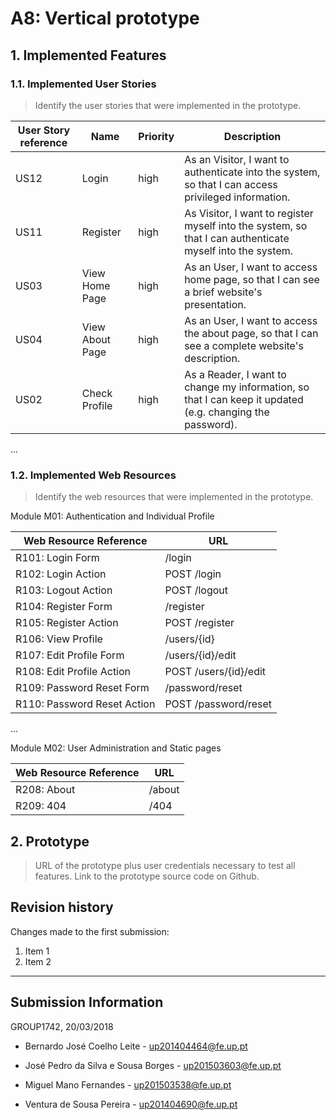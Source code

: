 # A8: Vertical prototype
 
## 1. Implemented Features
 
### 1.1. Implemented User Stories
 
> Identify the user stories that were implemented in the prototype.
 
| User Story reference | Name                   | Priority                   | Description                   |
| -------------------- | ---------------------- | -------------------------- | ----------------------------- |
| US12                 | Login                  | high                       | As an Visitor, I want to authenticate into the system, so that I can access privileged information. |
| US11                 | Register               | high                       | As Visitor, I want to register myself into the system, so that I can authenticate myself into the system. |
| US03                 | View Home Page         | high                       | As an User, I want to access home page, so that I can see a brief website's presentation. |
| US04                 | View About Page        | high                       | As an User, I want to access the about page, so that I can see a complete website's description. |
| US02                 | Check Profile           | high                       | As a Reader, I want to change my information, so that I can keep it updated (e.g. changing the password). |

...
 
### 1.2. Implemented Web Resources
 
> Identify the web resources that were implemented in the prototype.
 
Module M01: Authentication and Individual Profile
 
| Web Resource Reference | URL                            |
| ---------------------- | ------------------------------ |
| R101: Login Form       | /login                         |
| R102: Login Action     | POST /login                    |
| R103: Logout Action    | POST /logout                   |
| R104: Register Form    | /register                      |
| R105: Register Action  | POST /register                 |
| R106: View Profile     | /users/{id}                    |
| R107: Edit Profile Form| /users/{id}/edit               |
| R108: Edit Profile Action| POST /users/{id}/edit        |
| R109: Password Reset Form| /password/reset              |
| R110: Password Reset Action| POST /password/reset       |

...
 
Module M02: User Administration and Static pages
 
| Web Resource Reference | URL                            |
| ---------------------- | ------------------------------ |
| R208: About            | /about                         |
| R209: 404              | /404                           |
 
 
## 2. Prototype
 
> URL of the prototype plus user credentials necessary to test all features.
> Link to the prototype source code on Github.
 
 
## Revision history
 
Changes made to the first submission:
1. Item 1
1. Item 2
 
***
 
## Submission Information

GROUP1742, 20/03/2018

- Bernardo José Coelho Leite - [up201404464@fe.up.pt](mailto:up201404464@fe.up.pt)

- José Pedro da Silva e Sousa Borges - [up201503603@fe.up.pt](mailto:up201503603@fe.up.pt)

- Miguel Mano Fernandes - [up201503538@fe.up.pt](mailto:up201503538@fe.up.pt)

- Ventura de Sousa Pereira - [up201404690@fe.up.pt](mailto:up201404690@fe.up.pt)
